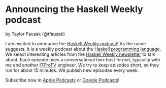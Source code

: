 # Announcing the Haskell Weekly podcast

by Taylor Fausak (@tfausak)

I am excited to announce the [Haskell Weekly podcast][]!
As the name suggests,
it is a weekly podcast about the [Haskell programming language][].
We select interesting articles from the [Haskell Weekly newsletter][] to talk about.
Each episode uses a conversational two-host format,
typically with me and another [ITProTV][] engineer.
We try to keep episodes short,
so they run for about 15 minutes.
We publish new episodes every week.

Subscribe now in [Apple Podcasts][] or [Google Podcasts]!

[Haskell Weekly podcast]: https://haskellweekly.news/podcast/
[Haskell programming language]: https://www.haskell.org
[ITProTV]: https://www.itpro.tv
[Haskell Weekly newsletter]: https://haskellweekly.news
[Apple Podcasts]: https://itunes.apple.com/us/podcast/haskell-weekly/id1456545040?mt=2&app=podcast
[Google Podcasts]: https://podcasts.google.com/?feed=aHR0cHM6Ly9oYXNrZWxsd2Vla2x5Lm5ld3MvcG9kY2FzdC9mZWVkLnJzcw==
